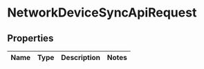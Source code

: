 
# NetworkDeviceSyncApiRequest

## Properties
Name | Type | Description | Notes
------------ | ------------- | ------------- | -------------



